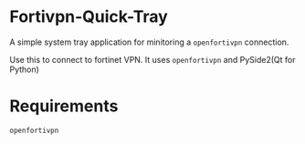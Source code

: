 # Fortivpn-Quick-Tray

A simple system tray application for minitoring a `openfortivpn` connection.

Use this to connect to fortinet VPN. It uses `openfortivpn` and PySide2(Qt for Python)

# Requirements
```
openfortivpn
```
